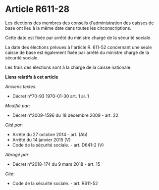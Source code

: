 # Article R611-28

Les élections des membres des conseils d'administration des caisses de base ont lieu à la même date dans toutes les
circonscriptions.

Cette date est fixée par arrêté du ministre chargé de la sécurité sociale.

La date des élections prévues à l'article R. 611-52 concernant une seule caisse de base est également fixée par arrêté du
ministre chargé de la sécurité sociale.

Les frais des élections sont à la charge de la caisse nationale.

**Liens relatifs à cet article**

_Anciens textes_:

  - Décret n°70-93 1970-01-30 art. 1 al. 1

_Modifié par_:

  - Décret n°2009-1596 du 18 décembre 2009 - art. 22

_Cité par_:

  - Arrêté du 27 octobre 2014 - art. (Ab)
  - Arrêté du 14 janvier 2015 (V)
  - Code de la sécurité sociale. - art. D641-2 (V)

_Abrogé par_:

  - Décret n°2018-174 du 9 mars 2018 - art. 15

_Cite_:

  - Code de la sécurité sociale. - art. R611-52

